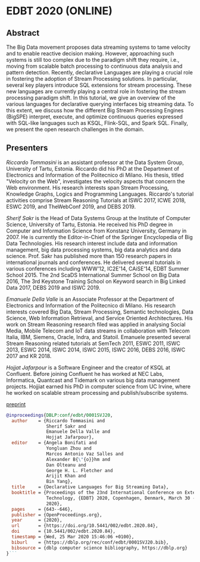 # EDBT 2020 (ONLINE)

## Abstract
The Big Data movement proposes data streaming systems to tame velocity and to enable reactive decision making. 
However, approaching such systems is still too complex due to the paradigm shift they require, i.e., 
moving from scalable batch processing to continuous data analysis and pattern detection. 
Recently, declarative Languages are playing a crucial role in fostering the adoption of Stream Processing solutions. 
In particular, several key players introduce SQL extensions for stream processing. 
These new languages are currently playing a central role in fostering the stream processing paradigm shift. 
In this tutorial, we give an overview of the various languages for declarative querying interfaces big streaming data. 
To this extent, we discuss how the different Big Stream Processing Engines (BigSPE) interpret, execute, 
and optimize continuous queries expressed with SQL-like languages such as KSQL, Flink-SQL, and Spark SQL. 
Finally, we present the open research challenges in the domain.


## Presenters
*Riccardo Tommasini* is an assistant professor at the Data System Group, University of Tartu, Estonia. 
Riccardo did his PhD at the Department of Electronics and Information of the Politecnico di Milano. 
His thesis, titled "Velocity on the Web", investigates the velocity aspects that concern the Web environment. 
His research interests span Stream Processing, Knowledge Graphs, Logics and Programming Languages. 
Riccardo's tutorial activities comprise Stream Reasoning Tutorials at ISWC 2017, ICWE 2018, ESWC 2019, and TheWebConf 2019, and DEBS 2019.

*Sherif Sakr* is the Head of Data Systems Group at the Institute of Computer Science, 
University of Tartu, Estonia. He received his PhD degree in Computer and Information Science from Konstanz University, Germany in 2007. 
He is currently the Editor-in-Chief of the Springer Encyclopedia of Big Data Technologies. 
His research interest include data and information management, big data processing systems, big data analytics and data science. 
Prof. Sakr has published more than 150 research papers in international journals and conferences. 
He delivered several tutorials in various conferences including WWW'12, IC2E'14, CAiSE'14, EDBT Summer School 2015. 
The 2nd ScaDS International Summer School on Big Data 2016, The 3rd Keystone Training School on Keyword search in Big Linked Data 2017, DEBS 2019 and ISWC 2019.

*Emanuele Della Valle* is an Associate Professor at the Department of Electronics and Information of the Politecnico di Milano. 
His research interests covered Big Data, Stream Processing, Semantic technologies, Data Science, Web Information Retrieval, and Service Oriented Architectures. 
His work on Stream Reasoning research filed was applied in analysing Social Media, Mobile Telecom and IoT data streams in collaboration with Telecom Italia, 
IBM, Siemens, Oracle, Indra, and Statoil. Emanuele presented several Stream Reasoning related tutorials at SemTech 2011, ESWC 2011, ISWC 2013, ESWC 2014, ISWC 2014, ISWC 2015, ISWC 2016, DEBS 2016, ISWC 2017 and KR 2018.

*Hojjat Jafarpour* is a Software Engineer and the creator of KSQL at Confluent. Before joining Confluent he has worked at NEC Labs, 
Informatica, Quantcast and Tidemark on various big data management projects. 
Hojjiat earned his PhD in computer science from UC Irvine, where he worked on scalable stream processing and publish/subscribe systems.

[preprint](../assets/preprints/edbt20.pdf)

```bibtex
@inproceedings{DBLP:conf/edbt/0001SVJ20,
  author    = {Riccardo Tommasini and
               Sherif Sakr and
               Emanuele Della Valle and
               Hojjat Jafarpour},
  editor    = {Angela Bonifati and
               Yongluan Zhou and
               Marcos Antonio Vaz Salles and
               Alexander B{\"{o}}hm and
               Dan Olteanu and
               George H. L. Fletcher and
               Arijit Khan and
               Bin Yang},
  title     = {Declarative Languages for Big Streaming Data},
  booktitle = {Proceedings of the 23nd International Conference on Extending Database
               Technology, {EDBT} 2020, Copenhagen, Denmark, March 30 - April 02,
               2020},
  pages     = {643--646},
  publisher = {OpenProceedings.org},
  year      = {2020},
  url       = {https://doi.org/10.5441/002/edbt.2020.84},
  doi       = {10.5441/002/edbt.2020.84},
  timestamp = {Wed, 25 Mar 2020 15:46:06 +0100},
  biburl    = {https://dblp.org/rec/conf/edbt/0001SVJ20.bib},
  bibsource = {dblp computer science bibliography, https://dblp.org}
}```
